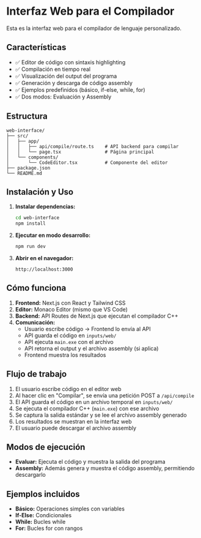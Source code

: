 # Interfaz Web para el Compilador

Esta es la interfaz web para el compilador de lenguaje personalizado.

## Características

- ✅ Editor de código con sintaxis highlighting
- ✅ Compilación en tiempo real
- ✅ Visualización del output del programa
- ✅ Generación y descarga de código assembly
- ✅ Ejemplos predefinidos (básico, if-else, while, for)
- ✅ Dos modos: Evaluación y Assembly

## Estructura

```
web-interface/
├── src/
│   ├── app/
│   │   ├── api/compile/route.ts    # API backend para compilar
│   │   └── page.tsx                # Página principal
│   └── components/
│       └── CodeEditor.tsx          # Componente del editor
├── package.json
└── README.md
```

## Instalación y Uso

1. **Instalar dependencias:**
   ```bash
   cd web-interface
   npm install
   ```

2. **Ejecutar en modo desarrollo:**
   ```bash
   npm run dev
   ```

3. **Abrir en el navegador:**
   ```
   http://localhost:3000
   ```

## Cómo funciona

1. **Frontend:** Next.js con React y Tailwind CSS
2. **Editor:** Monaco Editor (mismo que VS Code)
3. **Backend:** API Routes de Next.js que ejecutan el compilador C++
4. **Comunicación:** 
   - Usuario escribe código → Frontend lo envía al API
   - API guarda el código en `inputs/web/`
   - API ejecuta `main.exe` con el archivo
   - API retorna el output y el archivo assembly (si aplica)
   - Frontend muestra los resultados

## Flujo de trabajo

1. El usuario escribe código en el editor web
2. Al hacer clic en "Compilar", se envía una petición POST a `/api/compile`
3. El API guarda el código en un archivo temporal en `inputs/web/`
4. Se ejecuta el compilador C++ (`main.exe`) con ese archivo
5. Se captura la salida estándar y se lee el archivo assembly generado
6. Los resultados se muestran en la interfaz web
7. El usuario puede descargar el archivo assembly

## Modos de ejecución

- **Evaluar:** Ejecuta el código y muestra la salida del programa
- **Assembly:** Además genera y muestra el código assembly, permitiendo descargarlo

## Ejemplos incluidos

- **Básico:** Operaciones simples con variables
- **If-Else:** Condicionales
- **While:** Bucles while
- **For:** Bucles for con rangos
